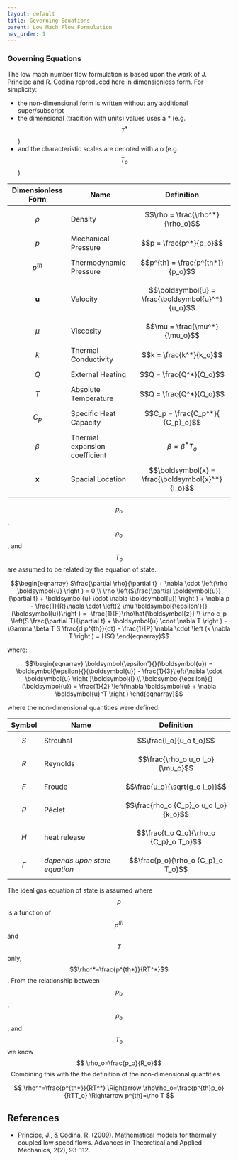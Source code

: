 ```yaml
---
layout: default
title: Governing Equations
parent: Low Mach Flow Formulation
nav_order: 1
---
```


### Governing Equations
The low mach number flow formulation is based upon the work of J. Principe and R. Codina reproduced here in dimensionless form. For simplicity:

- the non-dimensional form is written without any additional super/subscript
- the dimensional (tradition with units) values uses a * (e.g. $$T^*$$)
- and the characteristic scales are denoted with a o (e.g. $$T_o$$)

| Dimensionless Form    | Name | Definition | 
| ----------- | ----------- | -----------|
| $$\rho$$    | Density     | $$\rho = \frac{\rho^*}{\rho_o}$$ |
| $$p$$   | Mechanical Pressure | $$p = \frac{p^*}{p_o}$$ |
| $$p^{th}$$   | Thermodynamic Pressure | $$p^{th} = \frac{p^{th*}}{p_o}$$ |
| $$\boldsymbol{u}$$ | Velocity | $$\boldsymbol{u} = \frac{\boldsymbol{u}^*}{u_o}$$ |
| $$\mu$$ | Viscosity | $$\mu = \frac{\mu^*}{\mu_o}$$ |
| $$k$$ | Thermal Conductivity | $$k = \frac{k^*}{k_o}$$ |
| $$Q$$ | External Heating | $$Q = \frac{Q^*}{Q_o}$$ |
| $$T$$ | Absolute Temperature | $$Q = \frac{Q^*}{Q_o}$$ |
| $$C_p$$ | Specific Heat Capacity | $$C_p = \frac{C_p^*}{ {C_p}_o}$$ |
| $$\beta$$ | Thermal expansion coefficient | $$\beta = \beta^* T_o$$ |
| $$\boldsymbol{x}$$ | Spacial Location | $$\boldsymbol{x} = \frac{\boldsymbol{x}^*}{l_o}$$ |

$$p_o$$, $$\rho_o$$, and $$T_o$$ are assumed to be related by the equation of state.

$$\begin{eqnarray}
S\frac{\partial \rho}{\partial t} + \nabla \cdot \left(\rho \boldsymbol{u} \right ) = 0 \\
\rho \left(S\frac{\partial \boldsymbol{u}}{\partial t} + \boldsymbol{u} \cdot \nabla \boldsymbol{u}) \right ) + \nabla p - \frac{1}{R}\nabla \cdot \left(2 \mu \boldsymbol{\epsilon'}{}(\boldsymbol{u})\right ) = -\frac{1}{F}\rho\hat{\boldsymbol{z}} \\
\rho c_p \left(S \frac{\partial T}{\partial t} + \boldsymbol{u} \cdot \nabla T \right ) - \Gamma \beta T S \frac{d p^{th}}{dt} - \frac{1}{P} \nabla \cdot \left (k \nabla T \right ) = HSQ
\end{eqnarray}$$

where:

$$\begin{eqnarray}
\boldsymbol{\epsilon'}{}(\boldsymbol{u}) = \boldsymbol{\epsilon}{}(\boldsymbol{u}) - \frac{1}{3}\left(\nabla \cdot \boldsymbol{u} \right )\boldsymbol{I} \\
\boldsymbol{\epsilon}{}(\boldsymbol{u}) = \frac{1}{2} \left(\nabla \boldsymbol{u} + \nabla \boldsymbol{u}^T \right )
\end{eqnarray}$$

where the non-dimensional quantities were defined:

| Symbol      | Name | Definition |
| ----------- | ----------- |----------- |
| $$S$$       | Strouhal     | $$\frac{l_o}{u_o t_o}$$ |
| $$R$$       | Reynolds     | $$\frac{\rho_o u_o l_o}{\mu_o}$$ |
| $$F$$       | Froude       | $$\frac{u_o}{\sqrt{g_o l_o}}$$|
| $$P$$       | Péclet       | $$\frac{rho_o {C_p}_o u_o l_o}{k_o}$$|
| $$H$$       | heat release     | $$\frac{t_o Q_o}{\rho_o {C_p}_o T_o}$$ |
| $$\Gamma$$  | *depends upon state equation* | $$\frac{p_o}{\rho_o {C_p}_o T_o}$$  |

The ideal gas equation of state is assumed where $$\rho$$ is a function of $$p^{th}$$ and $$T$$ only, $$\rho^*=\frac{p^{th*}}{RT^*}$$. From the relationship between $$p_o$$, $$\rho_o$$, and $$T_o$$ we know $$ \rho_o=\frac{p_o}{R_o}$$. Combining this with the the definition of the non-dimensional quantities

$$ \rho^*=\frac{p^{th*}}{RT^*} \Rightarrow  \rho\rho_o=\frac{p^{th}p_o}{RTT_o} \Rightarrow p^{th}=\rho T $$

## References
 - Principe, J., & Codina, R. (2009). Mathematical models for thermally coupled low speed flows. Advances in Theoretical and Applied Mechanics, 2(2), 93-112.
